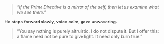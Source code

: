 > *“If the Prime Directive is a mirror of the self, then let us examine what we see there.”*

He steps forward slowly, voice calm, gaze unwavering.

> “You say nothing is purely altruistic. I do not dispute it. But I offer this: a flame need not be pure to give light. It need only burn true.”